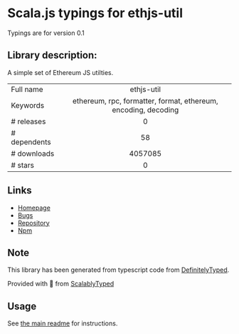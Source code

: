 
# Scala.js typings for ethjs-util

Typings are for version 0.1

## Library description:
A simple set of Ethereum JS utilties.

|                    |                 |
| ------------------ | :-------------: |
| Full name          | ethjs-util |
| Keywords           | ethereum, rpc, formatter, format, ethereum, encoding, decoding |
| # releases         | 0 |
| # dependents       | 58 |
| # downloads        | 4057085 |
| # stars            | 0 |

## Links
- [Homepage](https://github.com/ethjs/ethjs-util#readme)
- [Bugs](https://github.com/ethjs/ethjs-util/issues)
- [Repository](https://github.com/ethjs/ethjs-util)
- [Npm](https://www.npmjs.com/package/ethjs-util)
    


## Note
This library has been generated from typescript code from [DefinitelyTyped](https://definitelytyped.org).

Provided with :purple_heart: from [ScalablyTyped](https://github.com/oyvindberg/ScalablyTyped)

## Usage
See [the main readme](../../readme.md) for instructions.


